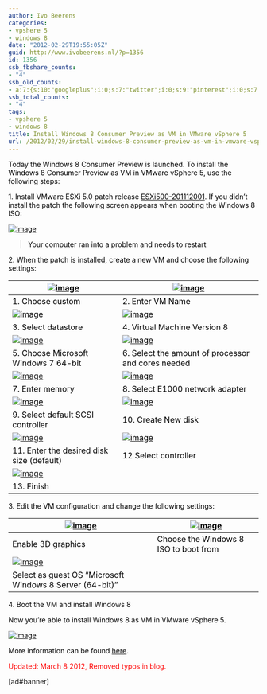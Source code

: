 ```yaml
---
author: Ivo Beerens
categories:
- vpshere 5
- windows 8
date: "2012-02-29T19:55:05Z"
guid: http://www.ivobeerens.nl/?p=1356
id: 1356
ssb_fbshare_counts:
- "4"
ssb_old_counts:
- a:7:{s:10:"googleplus";i:0;s:7:"twitter";i:0;s:9:"pinterest";i:0;s:7:"fbshare";i:4;s:8:"linkedin";i:0;s:6:"reddit";i:0;s:6:"tumblr";i:0;}
ssb_total_counts:
- "4"
tags:
- vpshere 5
- windows 8
title: Install Windows 8 Consumer Preview as VM in VMware vSphere 5
url: /2012/02/29/install-windows-8-consumer-preview-as-vm-in-vmware-vsphere-5/
---
```


<font color="#000000">Today the Windows 8 Consumer Preview is launched. To install the Windows 8 Consumer Preview as VM in VMware vSphere 5, use the following steps:</font>

<font color="#000000">1. Install VMware ESXi 5.0 patch release </font>[<font color="#000000">ESXi500-201112001</font>](http://kb.vmware.com/selfservice/microsites/search.do?cmd=displayKC&docType=kc&docTypeID=DT_KB_1_1&externalId=2007680)<font color="#000000">. If you didn’t install the patch the following screen appears when booting the Windows 8 ISO:</font>

[<font color="#000000">![image](http://localhost/wp-content/uploads/2012/02/image_thumb14.png "image")</font>](http://localhost/wp-content/uploads/2012/02/image16.png)

> <font color="#000000">Your computer ran into a problem and needs to restart</font>

<font color="#000000"></font>

<font color="#000000">2. When the patch is installed, create a new VM and choose the following settings:</font>

<font color="#000000"></font>

| [<font color="#000000">![image](http://localhost/wp-content/uploads/2012/02/image_thumb15.png "image")</font>](http://localhost/wp-content/uploads/2012/02/image17.png) | [![image](http://localhost/wp-content/uploads/2012/03/image_thumb4.png "image")](http://localhost/wp-content/uploads/2012/03/image4.png) |
|---|---|
| <font color="#000000">1. Choose custom</font> | <font color="#000000">2. Enter VM Name</font> |
| [<font color="#000000">![image](http://localhost/wp-content/uploads/2012/02/image_thumb17.png "image")</font>](http://localhost/wp-content/uploads/2012/02/image19.png) | [<font color="#000000">![image](http://localhost/wp-content/uploads/2012/02/image_thumb18.png "image")</font>](http://localhost/wp-content/uploads/2012/02/image20.png) |
| <font color="#000000">3. Select datastore</font> | <font color="#000000">4. Virtual Machine Version 8</font> |
| [![image](http://localhost/wp-content/uploads/2012/03/image_thumb5.png "image")](http://localhost/wp-content/uploads/2012/03/image5.png) | [<font color="#000000">![image](http://localhost/wp-content/uploads/2012/02/image_thumb20.png "image")</font>](http://localhost/wp-content/uploads/2012/02/image22.png) |
| <font color="#000000">5. Choose Microsoft Windows 7 64-bit</font> | <font color="#000000">6. Select the amount of processor and cores needed</font> |
| [![image](http://localhost/wp-content/uploads/2012/03/image_thumb6.png "image")](http://localhost/wp-content/uploads/2012/03/image6.png) | [<font color="#000000">![image](http://localhost/wp-content/uploads/2012/02/image_thumb22.png "image")</font>](http://localhost/wp-content/uploads/2012/02/image24.png) |
| <font color="#000000">7. Enter memory</font> | <font color="#000000">8. Select E1000 network adapter</font> |
| [<font color="#000000">![image](http://localhost/wp-content/uploads/2012/02/image_thumb23.png "image")</font>](http://localhost/wp-content/uploads/2012/02/image25.png) | [<font color="#000000">![image](http://localhost/wp-content/uploads/2012/02/image_thumb24.png "image")</font>](http://localhost/wp-content/uploads/2012/02/image26.png) |
| <font color="#000000">9. Select default SCSI controller</font> | <font color="#000000">10. Create New disk</font> |
| [![image](http://localhost/wp-content/uploads/2012/03/image_thumb7.png "image")](http://localhost/wp-content/uploads/2012/03/image7.png) | [<font color="#000000">![image](http://localhost/wp-content/uploads/2012/02/image_thumb26.png "image")</font>](http://localhost/wp-content/uploads/2012/02/image28.png) |
| <font color="#000000">11. Enter the desired disk size (default)</font> | <font color="#000000">12 Select controller</font> |
| [![image](http://localhost/wp-content/uploads/2012/03/image_thumb8.png "image")](http://localhost/wp-content/uploads/2012/03/image8.png) | <font color="#000000"></font> |
| <font color="#000000">13. Finish</font> | <font color="#000000"></font> |

<font color="#000000"></font>

<font color="#000000">3. Edit the VM configuration and change the following settings:</font>

| [![image](http://localhost/wp-content/uploads/2012/03/image_thumb3.png "image")](http://localhost/wp-content/uploads/2012/03/image3.png) | [<font color="#000000">![image](http://localhost/wp-content/uploads/2012/02/image_thumb29.png "image")</font>](http://localhost/wp-content/uploads/2012/02/image31.png) |
|---|---|
| <font color="#000000">Enable 3D graphics</font> | <font color="#000000">Choose the Windows 8 ISO to boot from</font> |
| [![image](http://localhost/wp-content/uploads/2012/03/image_thumb9.png "image")](http://localhost/wp-content/uploads/2012/03/image9.png) |  |
| <font color="#000000">Select as guest OS “Microsoft Windows 8 Server (64-bit)”</font> | <font color="#000000"></font> |

<font color="#000000"></font>

<font color="#000000"></font>

<font color="#000000">4. Boot the VM and install Windows 8</font>

<font color="#000000"></font>

<font color="#000000">Now you’re able to install Windows 8 as VM in VMware vSphere 5. </font>

[<font color="#000000">![image](http://localhost/wp-content/uploads/2012/02/image_thumb31.png "image")</font>](http://localhost/wp-content/uploads/2012/02/image33.png)

<font color="#000000"></font>

<font color="#000000"></font>

<font color="#000000">More information can be found </font>[<font color="#000000">here</font>](http://kb.vmware.com/selfservice/microsites/search.do?language=en_US&cmd=displayKC&externalId=2006859)<font color="#000000">.</font>

<font color="#000000"></font>

<font color="#000000"></font>

<font color="#000000"></font>

<font color="#000000"></font>

<font color="#000000"></font>

<font color="#000000"></font>

<font color="#000000"></font>

<font color="#000000"></font>

<font color="#000000"></font>

<font color="#000000"></font>

<font color="#000000"></font>

<font color="#000000"></font>

<font color="#000000"></font>

<font color="#000000"></font>

<font color="#000000"></font>

<font color="#000000"></font>

<font color="#000000"></font>

<font color="#000000"></font>

<font color="#000000"></font>

<font color="#000000"></font>

<font color="#ff0000">Updated: March 8 2012, Removed typos in blog.</font>

\[ad#banner\]
